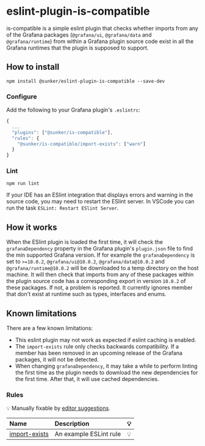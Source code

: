 # eslint-plugin-is-compatible

is-compatible is a simple eslint plugin that checks whether imports from any of the Grafana packages (`@grafana/ui`, `@grafana/data` and `@grafana/runtime`) from within a Grafana plugin source code exist in all the Grafana runtimes that the plugin is supposed to support.

## How to install

```shell
npm install @sunker/eslint-plugin-is-compatible --save-dev
```

### Configure

Add the following to your Grafana plugin's `.eslintrc`:

```js
{
  ...
  "plugins": ["@sunker/is-compatible"],
  "rules": {
    "@sunker/is-compatible/import-exists": ["warn"]
  }
}
```

### Lint

```shell
npm run lint
```

If your IDE has an ESlint integration that displays errors and warning in the source code, you may need to restart the ESlint server. In VSCode you can run the task `ESLint: Restart ESlint Server`.

## How it works

When the ESlint plugin is loaded the first time, it will check the `grafanaDependency` property in the Grafana plugin's `plugin.json` file to find the min supported Grafana version. If for example the `grafanaDependency` is set to `>=10.0.2`, `@grafana/ui@10.0.2`, `@grafana/data@10.0.2` and `@grafana/runtime@10.0.2` will be downloaded to a temp directory on the host machine. It will then check that imports from any of these packages within the plugin source code has a corresponding export in version `10.0.2` of these packages. If not, a problem is reported. It currently ignores member that don't exist at runtime such as types, interfaces and enums.

## Known limitations

There are a few known limitations:

- This eslint plugin may not work as expected if eslint caching is enabled.
- The `import-exists` rule only checks backwards compatibility. If a member has been removed in an upcoming release of the Grafana packages, it will not be detected.
- When changing `grafanaDependency`, it may take a while to perform linting the first time as the plugin needs to download the new dependencies for the first time. After that, it will use cached dependencies.

### Rules

<!-- begin auto-generated rules list -->

💡 Manually fixable by [editor suggestions](https://eslint.org/docs/latest/use/core-concepts#rule-suggestions).

| Name                                         | Description            | 💡  |
| :------------------------------------------- | :--------------------- | :-- |
| [import-exists](docs/rules/import-exists.md) | An example ESLint rule | 💡  |

<!-- end auto-generated rules list -->
